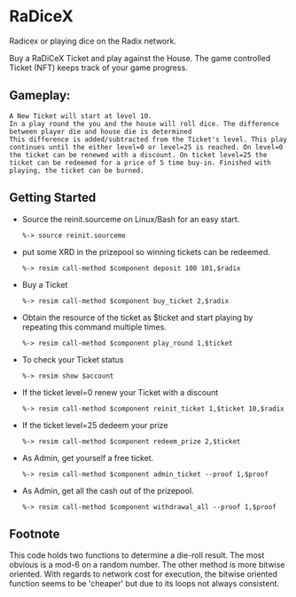 # RaDiceX

Radicex or playing dice on the Radix network.</br>

Buy a RaDiCeX Ticket and play against the House. The game controlled Ticket (NFT) keeps track of your game progress.</br>

## Gameplay:
    A New Ticket will start at level 10.
    In a play round the you and the house will roll dice. The difference between player die and house die is determined
    This difference is added/subtracted from the Ticket's level. This play continues until the either level=0 or level=25 is reached. On level=0 the ticket can be renewed with a discount. On ticket level=25 the ticket can be redeemed for a price of 5 time buy-in. Finished with playing, the ticket can be burned.

## Getting Started
-   Source the reinit.sourceme on Linux/Bash for an easy start.

        %-> source reinit.sourceme
-   put some XRD in the prizepool so winning tickets can be redeemed.
       
        %-> resim call-method $component deposit 100 101,$radix
-   Buy a Ticket

        %-> resim call-method $component buy_ticket 2,$radix
-   Obtain the resource of the ticket as $ticket and start playing by repeating this command multiple times.

        %-> resim call-method $component play_round 1,$ticket
-   To check your Ticket status

        %-> resim show $account

-   If the ticket level=0 renew your Ticket with a discount

        %-> resim call-method $component reinit_ticket 1,$ticket 10,$radix

-   If the ticket level=25 dedeem your prize

        %-> resim call-method $component redeem_prize 2,$ticket


-   As Admin, get yourself a free ticket.

        %-> resim call-method $component admin_ticket --proof 1,$proof

-   As Admin, get all the cash out of the prizepool.

        %-> resim call-method $component withdrawal_all --proof 1,$proof

## Footnote
This code holds two functions to determine a die-roll result. The most obvious is a mod-6 on a random number. The other method is more bitwise oriented. With regards to network cost for execution, the bitwise oriented function seems to be 'cheaper' but due to its loops not always consistent.